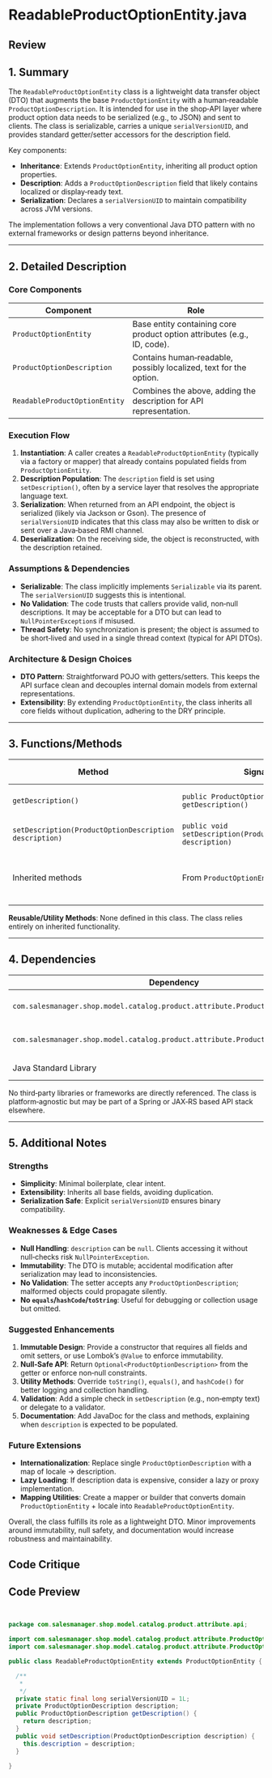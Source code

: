 # ReadableProductOptionEntity.java

## Review

## 1. Summary

The `ReadableProductOptionEntity` class is a lightweight data transfer object (DTO) that augments the base `ProductOptionEntity` with a human‑readable `ProductOptionDescription`. It is intended for use in the shop‑API layer where product option data needs to be serialized (e.g., to JSON) and sent to clients. The class is serializable, carries a unique `serialVersionUID`, and provides standard getter/setter accessors for the description field.

Key components:
- **Inheritance**: Extends `ProductOptionEntity`, inheriting all product option properties.
- **Description**: Adds a `ProductOptionDescription` field that likely contains localized or display‑ready text.
- **Serialization**: Declares a `serialVersionUID` to maintain compatibility across JVM versions.

The implementation follows a very conventional Java DTO pattern with no external frameworks or design patterns beyond inheritance.

---

## 2. Detailed Description

### Core Components
| Component | Role |
|-----------|------|
| `ProductOptionEntity` | Base entity containing core product option attributes (e.g., ID, code). |
| `ProductOptionDescription` | Contains human‑readable, possibly localized, text for the option. |
| `ReadableProductOptionEntity` | Combines the above, adding the description for API representation. |

### Execution Flow
1. **Instantiation**: A caller creates a `ReadableProductOptionEntity` (typically via a factory or mapper) that already contains populated fields from `ProductOptionEntity`.
2. **Description Population**: The `description` field is set using `setDescription()`, often by a service layer that resolves the appropriate language text.
3. **Serialization**: When returned from an API endpoint, the object is serialized (likely via Jackson or Gson). The presence of `serialVersionUID` indicates that this class may also be written to disk or sent over a Java‑based RMI channel.
4. **Deserialization**: On the receiving side, the object is reconstructed, with the description retained.

### Assumptions & Dependencies
- **Serializable**: The class implicitly implements `Serializable` via its parent. The `serialVersionUID` suggests this is intentional.
- **No Validation**: The code trusts that callers provide valid, non‑null descriptions. It may be acceptable for a DTO but can lead to `NullPointerException`s if misused.
- **Thread Safety**: No synchronization is present; the object is assumed to be short‑lived and used in a single thread context (typical for API DTOs).

### Architecture & Design Choices
- **DTO Pattern**: Straightforward POJO with getters/setters. This keeps the API surface clean and decouples internal domain models from external representations.
- **Extensibility**: By extending `ProductOptionEntity`, the class inherits all core fields without duplication, adhering to the DRY principle.

---

## 3. Functions/Methods

| Method | Signature | Purpose | Inputs | Outputs | Side Effects |
|--------|-----------|---------|--------|---------|--------------|
| `getDescription()` | `public ProductOptionDescription getDescription()` | Retrieve the human‑readable description. | None | The current `ProductOptionDescription` instance (may be `null`). | None |
| `setDescription(ProductOptionDescription description)` | `public void setDescription(ProductOptionDescription description)` | Assign a description to this entity. | `ProductOptionDescription description` | `void` | Updates internal state. |
| Inherited methods | From `ProductOptionEntity` | Provide access to core product option attributes (e.g., ID, name, etc.). | N/A | N/A | N/A |

**Reusable/Utility Methods**: None defined in this class. The class relies entirely on inherited functionality.

---

## 4. Dependencies

| Dependency | Type | Notes |
|------------|------|-------|
| `com.salesmanager.shop.model.catalog.product.attribute.ProductOptionEntity` | Internal | Base entity; likely implements `Serializable`. |
| `com.salesmanager.shop.model.catalog.product.attribute.ProductOptionDescription` | Internal | Holds display text; may be language‑specific. |
| Java Standard Library | Standard | For `Serializable`, `serialVersionUID`. |

No third‑party libraries or frameworks are directly referenced. The class is platform‑agnostic but may be part of a Spring or JAX‑RS based API stack elsewhere.

---

## 5. Additional Notes

### Strengths
- **Simplicity**: Minimal boilerplate, clear intent.
- **Extensibility**: Inherits all base fields, avoiding duplication.
- **Serialization Safe**: Explicit `serialVersionUID` ensures binary compatibility.

### Weaknesses & Edge Cases
- **Null Handling**: `description` can be `null`. Clients accessing it without null‑checks risk `NullPointerException`.
- **Immutability**: The DTO is mutable; accidental modification after serialization may lead to inconsistencies.
- **No Validation**: The setter accepts any `ProductOptionDescription`; malformed objects could propagate silently.
- **No `equals`/`hashCode`/`toString`**: Useful for debugging or collection usage but omitted.

### Suggested Enhancements
1. **Immutable Design**: Provide a constructor that requires all fields and omit setters, or use Lombok’s `@Value` to enforce immutability.
2. **Null‑Safe API**: Return `Optional<ProductOptionDescription>` from the getter or enforce non‑null constraints.
3. **Utility Methods**: Override `toString()`, `equals()`, and `hashCode()` for better logging and collection handling.
4. **Validation**: Add a simple check in `setDescription` (e.g., non‑empty text) or delegate to a validator.
5. **Documentation**: Add JavaDoc for the class and methods, explaining when `description` is expected to be populated.

### Future Extensions
- **Internationalization**: Replace single `ProductOptionDescription` with a map of locale → description.
- **Lazy Loading**: If description data is expensive, consider a lazy or proxy implementation.
- **Mapping Utilities**: Create a mapper or builder that converts domain `ProductOptionEntity` + locale into `ReadableProductOptionEntity`.

Overall, the class fulfills its role as a lightweight DTO. Minor improvements around immutability, null safety, and documentation would increase robustness and maintainability.

## Code Critique



## Code Preview

```java


package com.salesmanager.shop.model.catalog.product.attribute.api;

import com.salesmanager.shop.model.catalog.product.attribute.ProductOptionDescription;
import com.salesmanager.shop.model.catalog.product.attribute.ProductOptionEntity;

public class ReadableProductOptionEntity extends ProductOptionEntity {

  /**
   * 
   */
  private static final long serialVersionUID = 1L;
  private ProductOptionDescription description;
  public ProductOptionDescription getDescription() {
    return description;
  }
  public void setDescription(ProductOptionDescription description) {
    this.description = description;
  }

}



```
